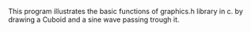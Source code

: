 This program illustrates the basic functions of graphics.h library in c. by drawing a Cuboid and a sine wave passing trough it.
